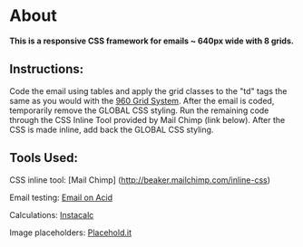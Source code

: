 # About #
**This is a responsive CSS framework for emails ~ 640px wide with 8 grids.**

## Instructions: ##

Code the email using tables and apply the grid classes to the "td" tags the same as you would with the [960 Grid System](http://960.gs/). After the email is coded, temporarily remove the GLOBAL CSS styling. Run the remaining code through the CSS Inline Tool provided by Mail Chimp (link below). After the CSS is made inline, add back the GLOBAL CSS styling.
	

## Tools Used: ##

CSS inline tool:
[Mail Chimp] (http://beaker.mailchimp.com/inline-css)
	
Email testing:
[Email on Acid](http://www.emailonacid.com/)
	
Calculations:
[Instacalc](http://instacalc.com/9710)

Image placeholders:
[Placehold.it](http://placehold.it)

